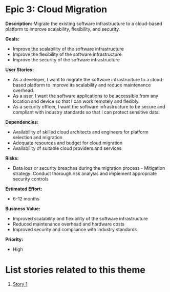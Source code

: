 # Epic 3: Cloud Migration

**Description:** Migrate the existing software infrastructure to a cloud-based platform to improve scalability, flexibility, and security.

**Goals:**
- Improve the scalability of the software infrastructure
- Improve the flexibility of the software infrastructure
- Improve the security of the software infrastructure

**User Stories:**
- As a developer, I want to migrate the software infrastructure to a cloud-based platform to improve its scalability and reduce maintenance overhead.
- As a user, I want the software applications to be accessible from any location and device so that I can work remotely and flexibly.
- As a security officer, I want the software infrastructure to be secure and compliant with industry standards so that I can protect sensitive data.

**Dependencies:**
- Availability of skilled cloud architects and engineers for platform selection and migration
- Adequate resources and budget for cloud migration
- Availability of suitable cloud providers and services

**Risks:**
- Data loss or security breaches during the migration process - Mitigation strategy: Conduct thorough risk analysis and implement appropriate security controls

**Estimated Effort:**
- 6-12 months

**Business Value:**
- Improved scalability and flexibility of the software infrastructure
- Reduced maintenance overhead and hardware costs
- Improved security and compliance with industry standards

**Priority:**
- High

# List stories related to this theme
1. [Story 1](stories/story_cloud_mirgration.md)